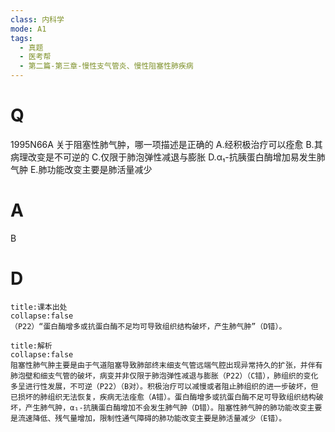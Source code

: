 ```yaml
---
class: 内科学
mode: A1
tags:
  - 真题
  - 医考帮
  - 第二篇-第三章-慢性支气管炎、慢性阻塞性肺疾病
---
```


# Q
1995N66A 关于阻塞性肺气肿，哪一项描述是正确的
A.经积极治疗可以痊愈
B.其病理改变是不可逆的
C.仅限于肺泡弹性减退与膨胀
D.α₁-抗胰蛋白酶增加易发生肺气肿
E.肺功能改变主要是肺活量减少

# A
B
# D
```ad-note
title:课本出处
collapse:false
（P22）“蛋白酶增多或抗蛋白酶不足均可导致组织结构破坏，产生肺气肿”（D错）。
```

```ad-summary
title:解析
collapse:false
阻塞性肺气肿主要是由于气道阻塞导致肺部终末细支气管远端气腔出现异常持久的扩张，并伴有肺泡壁和细支气管的破坏，病变并非仅限于肺泡弹性减退与膨胀（P22）（C错），肺组织的变化多呈进行性发展，不可逆（P22）（B对）。积极治疗可以减慢或者阻止肺组织的进一步破坏，但已损坏的肺组织无法恢复，疾病无法痊愈（A错）。蛋白酶增多或抗蛋白酶不足可导致组织结构破坏，产生肺气肿，α₁-抗胰蛋白酶增加不会发生肺气肿（D错）。阻塞性肺气肿的肺功能改变主要是流速降低、残气量增加，限制性通气障碍的肺功能改变主要是肺活量减少（E错）。
```

